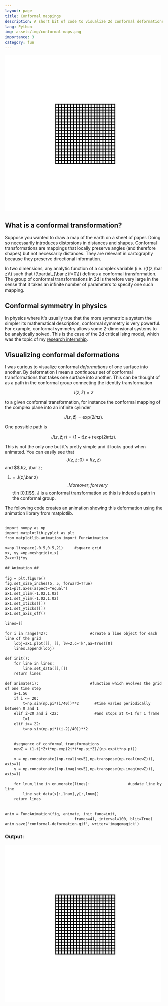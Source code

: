```yaml
---
layout: page
title: Conformal mappings
description: A short bit of code to visualize 2d conformal deformations
lang: Python
img: assets/img/conformal-maps.png
importance: 3
category: fun
---
```


![conformal transformation of a square into a cylinder](/assets/img/conformal-deformation.gif)

## What is a conformal transformation?

Suppose you wanted to draw a map of the earth on a sheet of paper. Doing so necessarily introduces distorsions in distances and shapes. Conformal 
transformations are mappings that locally preserve angles (and therefore shapes) but not necessarily distances. They are relevant in cartography because they 
preserve directional information.  

In two dimensions, any analytic function of a complex variable (i.e. \\(f(z,\bar z)\\) such that \\(\partial_{\bar z}f=0\\)) defines a conformal 
transformation. 
The group of conformal transformations in 2d is therefore very large in the sense that it takes an infinite number of parameters to specify one such mapping.

## Conformal symmetry in physics

In physics where it's usually true that the more symmetric a system the simpler its mathematical description, conformal symmetry is very powerful. For example, 
conformal symmetry allows some 2-dimensional systems to be analytically solved. This is the case of the 2d critical Ising model, which was the topic of my 
[research internship](/assets/pdf/internship-report-2020.pdf). 

## Visualizing conformal deformations

I was curious to visualize conformal *deformations* of one surface into another. By deformation I mean a *continuous* set 
of conformal transformations that takes one surface into another. This can be thought of as a path in the conformal group connecting the identity 
transformation 

$$ I(z,\bar z) = z $$

to a given conformal transformation, for instance the conformal mapping of the complex plane into an infinite cylinder

$$J(z,\bar z) = \text{exp}(2i\pi z).$$

One possible path is 

$$ J(z,\bar z;t) = (1-t)z+t\,\text{exp}(2i\pi tz). $$

This is not the only one but it's pretty simple and it looks good when animated. You can easily see that $$J(z,\bar z;0) = I(z,\bar z)$$ and $$J(z, \bar z; 
1) = J(z,\bar z)$$. Moreover, for every $$t\in [0,1]$$, J is a conformal transformation so this is indeed a path in the conformal group.

The following code creates an animation showing this deformation using the animation library from matplotlib. 

<pre><code class="language-python">
import numpy as np
import matplotlib.pyplot as plt
from matplotlib.animation import FuncAnimation

x=np.linspace(-0.5,0.5,21)     #square grid
xx, yy =np.meshgrid(x,x)
Z=xx+1j*yy

## Animation ##

fig = plt.figure()
fig.set_size_inches(5, 5, forward=True)
ax1=plt.axes(aspect="equal")
ax1.set_xlim(-1.02,1.02)
ax1.set_ylim(-1.02,1.02)
ax1.set_xticks([])
ax1.set_yticks([])
ax1.set_axis_off()

lines=[]

for i in range(42):                   #create a line object for each line of the grid
    lobj=ax1.plot([], [], lw=2,c='k',aa=True)[0]
    lines.append(lobj)

def init():
    for line in lines:
        line.set_data([],[])
    return lines

def animate(i):                       #function which evolves the grid of one time step
    a=1.56
    if i <= 20:
        t=np.sin(np.pi*(i/40))**2       #time varies periodically between 0 and 1
    elif i>20 and i <22:                #and stops at t=1 for 1 frame
        t=1
    elif i>= 22:
        t=np.sin(np.pi*((i-2)/40))**2


	#sequence of conformal transformations
    newZ = (1-t)*Z+t*np.exp(2j*t*np.pi*Z)/(np.exp(t*np.pi))  
    
    x = np.concatenate((np.real(newZ),np.transpose(np.real(newZ))), axis=1)
    y = np.concatenate((np.imag(newZ),np.transpose(np.imag(newZ))), axis=1)

    for lnum,line in enumerate(lines):                 #update line by line
        line.set_data(x[:,lnum],y[:,lnum])               
    return lines


anim = FuncAnimation(fig, animate, init_func=init,
                               frames=41, interval=100, blit=True)
anim.save('conformal-deformation.gif', writer='imagemagick')
</code></pre>

### Output:

![conformal transformation of a flat sheet into a cylinder](/assets/img/conformal-deformation.gif)
